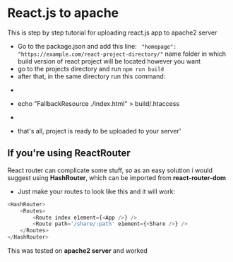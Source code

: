 
# React.js to apache
This is step by step tutorial for uploading react.js app to apache2 server

* Go to the package.json and add this line:
  ``` "homepage": "https://example.com/react-project-directory/"``` name folder in which build version of react project will be located however you want
* go to the projects directory and run ```npm run build```
* after that, in the same directory run this command:
* ```sh
* echo "FallbackResource ./index.html" > build/.htaccess
* ```
* that's all, project is ready to be uploaded to your server'

## If you're using ReactRouter
React router can complicate some stuff, so as an easy solution i would suggest using **HashRouter**, which can be imported from **react-router-dom**

* Just make your routes to look like this and it will work:
```js
<HashRouter>
    <Routes>
        <Route index e1ement={<App />} />
        <Route path='/share/:path' e1ement={<Share />} />
    </Routes>
</HashRouter>
```

This was tested on **apache2 server** and worked
